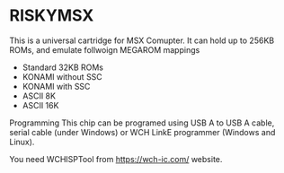 # RISKYMSX

This is a universal cartridge for MSX Comupter. It can hold up to 256KB ROMs, and emulate follwoign MEGAROM mappings
 * Standard 32KB ROMs
 * KONAMI without SSC
 * KONAMI with SSC
 * ASCII 8K
 * ASCII 16K

Programming
This chip can be programed using USB A to USB A cable, serial cable (under Windows) or WCH LinkE programmer (Windows and Linux).

You need WCHISPTool from https://wch-ic.com/ website.
 

